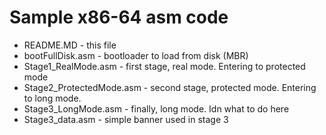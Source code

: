 # Sample x86-64 asm code

 - README.MD - this file
 - bootFullDisk.asm - bootloader to load from disk (MBR)
 - Stage1_RealMode.asm - first stage, real mode. Entering to protected mode
 - Stage2_ProtectedMode.asm - second stage, protected mode. Entering to long mode.
 - Stage3_LongMode.asm - finally, long mode. Idn what to do here
 - Stage3_data.asm - simple banner used in stage 3

